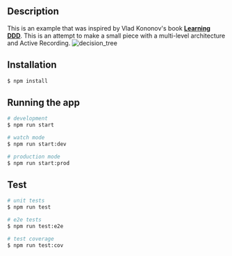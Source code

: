 ## Description
This is an example that was inspired by Vlad Kononov's book **[Learning DDD](https://learning.oreilly.com/library/view/learning-domain-driven-design/9781098100124/)**. This is an attempt to make a small piece with a multi-level architecture and Active Recording.
![decision_tree](https://user-images.githubusercontent.com/44276887/234344566-9febf11d-347f-4fe0-98be-6e6cd878e596.png)
## Installation

```bash
$ npm install
```

## Running the app

```bash
# development
$ npm run start

# watch mode
$ npm run start:dev

# production mode
$ npm run start:prod
```

## Test

```bash
# unit tests
$ npm run test

# e2e tests
$ npm run test:e2e

# test coverage
$ npm run test:cov
```
